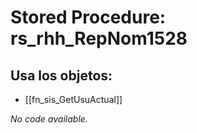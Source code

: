 # Stored Procedure: rs_rhh_RepNom1528

## Usa los objetos:
- [[fn_sis_GetUsuActual]]

*No code available.*
